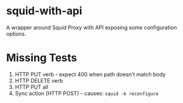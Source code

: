 # squid-with-api
A wrapper around Squid Proxy with API exposing some configuration options.

# Missing Tests
1. HTTP PUT verb - expect 400 when path doesn't match body
2. HTTP DELETE verb
3. HTTP PUT all
4. Sync action (HTTP POST) - causes: `squid -k reconfigure`